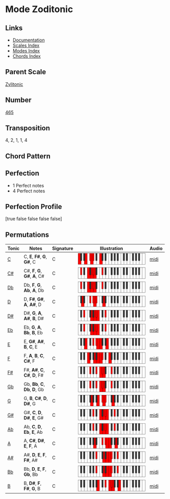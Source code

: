 # Mode Zoditonic

## Links

- [Documentation](README.md)
- [Scales Index](Scales.md)
- [Modes Index](Modes.md)
- [Chords Index](Chords.md)

## Parent Scale

[Zylitonic](ScaleZylitonic.md)

## Number

[465](https://ianring.com/musictheory/scales/465)

## Transposition

4, 2, 1, 1, 4

## Chord Pattern



## Perfection

- 1 Perfect notes
- 4 Perfect notes

## Perfection Profile

[true false false false false]

## Permutations

| Tonic | Notes | Signature | Illustration | Audio |
|-------|-------|-----------|--------------|-------|
| [C](ModeCNaturalZoditonic.md) | C, **E**, **F#**, **G**, **G#**, C | C | ![CNaturalZoditonic](ModeCNaturalZoditonic.png) | [midi](https://github.com/edipermadi/music/blob/main/docs/ModeCNaturalZoditonic.mid?raw=true) |
| [C#](ModeCSharpZoditonic.md) | C#, **F**, **G**, **G#**, **A**, C# | C | ![CSharpZoditonic](ModeCSharpZoditonic.png) | [midi](https://github.com/edipermadi/music/blob/main/docs/ModeCSharpZoditonic.mid?raw=true) |
| [Db](ModeDFlatZoditonic.md) | Db, **F**, **G**, **Ab**, **A**, Db | C | ![DFlatZoditonic](ModeDFlatZoditonic.png) | [midi](https://github.com/edipermadi/music/blob/main/docs/ModeDFlatZoditonic.mid?raw=true) |
| [D](ModeDNaturalZoditonic.md) | D, **F#**, **G#**, **A**, **A#**, D | C | ![DNaturalZoditonic](ModeDNaturalZoditonic.png) | [midi](https://github.com/edipermadi/music/blob/main/docs/ModeDNaturalZoditonic.mid?raw=true) |
| [D#](ModeDSharpZoditonic.md) | D#, **G**, **A**, **A#**, **B**, D# | C | ![DSharpZoditonic](ModeDSharpZoditonic.png) | [midi](https://github.com/edipermadi/music/blob/main/docs/ModeDSharpZoditonic.mid?raw=true) |
| [Eb](ModeEFlatZoditonic.md) | Eb, **G**, **A**, **Bb**, **B**, Eb | C | ![EFlatZoditonic](ModeEFlatZoditonic.png) | [midi](https://github.com/edipermadi/music/blob/main/docs/ModeEFlatZoditonic.mid?raw=true) |
| [E](ModeENaturalZoditonic.md) | E, **G#**, **A#**, **B**, **C**, E | C | ![ENaturalZoditonic](ModeENaturalZoditonic.png) | [midi](https://github.com/edipermadi/music/blob/main/docs/ModeENaturalZoditonic.mid?raw=true) |
| [F](ModeFNaturalZoditonic.md) | F, **A**, **B**, **C**, **C#**, F | C | ![FNaturalZoditonic](ModeFNaturalZoditonic.png) | [midi](https://github.com/edipermadi/music/blob/main/docs/ModeFNaturalZoditonic.mid?raw=true) |
| [F#](ModeFSharpZoditonic.md) | F#, **A#**, **C**, **C#**, **D**, F# | C | ![FSharpZoditonic](ModeFSharpZoditonic.png) | [midi](https://github.com/edipermadi/music/blob/main/docs/ModeFSharpZoditonic.mid?raw=true) |
| [Gb](ModeGFlatZoditonic.md) | Gb, **Bb**, **C**, **Db**, **D**, Gb | C | ![GFlatZoditonic](ModeGFlatZoditonic.png) | [midi](https://github.com/edipermadi/music/blob/main/docs/ModeGFlatZoditonic.mid?raw=true) |
| [G](ModeGNaturalZoditonic.md) | G, **B**, **C#**, **D**, **D#**, G | C | ![GNaturalZoditonic](ModeGNaturalZoditonic.png) | [midi](https://github.com/edipermadi/music/blob/main/docs/ModeGNaturalZoditonic.mid?raw=true) |
| [G#](ModeGSharpZoditonic.md) | G#, **C**, **D**, **D#**, **E**, G# | C | ![GSharpZoditonic](ModeGSharpZoditonic.png) | [midi](https://github.com/edipermadi/music/blob/main/docs/ModeGSharpZoditonic.mid?raw=true) |
| [Ab](ModeAFlatZoditonic.md) | Ab, **C**, **D**, **Eb**, **E**, Ab | C | ![AFlatZoditonic](ModeAFlatZoditonic.png) | [midi](https://github.com/edipermadi/music/blob/main/docs/ModeAFlatZoditonic.mid?raw=true) |
| [A](ModeANaturalZoditonic.md) | A, **C#**, **D#**, **E**, **F**, A | C | ![ANaturalZoditonic](ModeANaturalZoditonic.png) | [midi](https://github.com/edipermadi/music/blob/main/docs/ModeANaturalZoditonic.mid?raw=true) |
| [A#](ModeASharpZoditonic.md) | A#, **D**, **E**, **F**, **F#**, A# | C | ![ASharpZoditonic](ModeASharpZoditonic.png) | [midi](https://github.com/edipermadi/music/blob/main/docs/ModeASharpZoditonic.mid?raw=true) |
| [Bb](ModeBFlatZoditonic.md) | Bb, **D**, **E**, **F**, **Gb**, Bb | C | ![BFlatZoditonic](ModeBFlatZoditonic.png) | [midi](https://github.com/edipermadi/music/blob/main/docs/ModeBFlatZoditonic.mid?raw=true) |
| [B](ModeBNaturalZoditonic.md) | B, **D#**, **F**, **F#**, **G**, B | C | ![BNaturalZoditonic](ModeBNaturalZoditonic.png) | [midi](https://github.com/edipermadi/music/blob/main/docs/ModeBNaturalZoditonic.mid?raw=true) |
